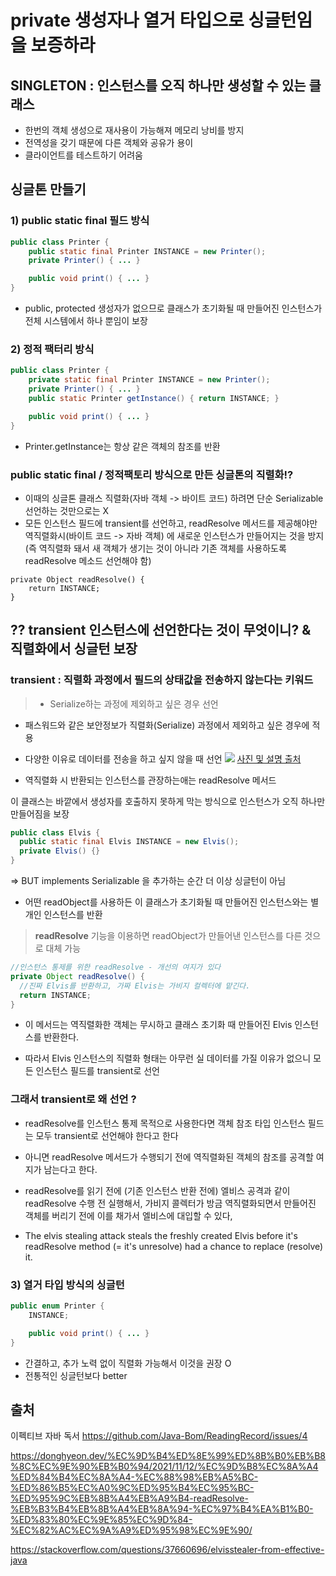 # private 생성자나 열거 타입으로 싱글턴임을 보증하라

## SINGLETON : 인스턴스를 오직 하나만 생성할 수 있는 클래스
- 한번의 객체 생성으로 재사용이 가능해져 메모리 낭비를 방지
- 전역성을 갖기 때문에 다른 객체와 공유가 용이
- 클라이언트를 테스트하기 어려움

## 싱글톤 만들기
### 1) public static final 필드 방식
```java
public class Printer {
    public static final Printer INSTANCE = new Printer();
    private Printer() { ... }

    public void print() { ... }
}
```

- public, protected 생성자가 없으므로 클래스가 초기화될 때 만들어진 인스턴스가 전체 시스템에서 하나 뿐임이 보장

### 2) 정적 팩터리 방식
```java
public class Printer {
    private static final Printer INSTANCE = new Printer();
    private Printer() { ... }
    public static Printer getInstance() { return INSTANCE; }

    public void print() { ... }
}
```
- Printer.getInstance는 항상 같은 객체의 참조를 반환


### public static final / 정적팩토리 방식으로 만든 싱글톤의 직렬화!?
- 이때의 싱글톤 클래스 직렬화(자바 객체 -> 바이트 코드) 하려면 단순 Serializable 선언하는 것만으로는 X
- 모든 인스턴스 필드에 transient를 선언하고, readResolve 메서드를 제공해야만 역직렬화시(바이트 코드 -> 자바 객체) 에 새로운 인스턴스가 만들어지는 것을 방지 (즉 역직렬화 돼서 새 객체가 생기는 것이 아니라 기존 객체를 사용하도록 readResolve 메소드 선언해야 함)
```
private Object readResolve() {
    return INSTANCE;
}
```
## ?? transient 인스턴스에 선언한다는 것이 무엇이니?  & 직렬화에서 싱글턴 보장

### transient : 직렬화 과정에서 필드의 상태값을 전송하지 않는다는 키워드
> - Serialize하는 과정에 제외하고 싶은 경우 선언
- 패스워드와 같은 보안정보가 직렬화(Serialize) 과정에서 제외하고 싶은 경우에 적용
- 다양한 이유로 데이터를 전송을 하고 싶지 않을 때 선언
![](https://velog.velcdn.com/images/myway00/post/d99595ab-9151-4006-a43d-3fa177ff1b29/image.png)
[사진 및 설명 출처](https://nesoy.github.io/articles/2018-06/Java-transient)

- 역직렬화 시 반환되는 인스턴스를 관장하는애는 readResolve 메서드


이 클래스는 바깥에서 생성자를 호출하지 못하게 막는 방식으로 인스턴스가 오직 하나만 만들어짐을 보장

```java
public class Elvis {
  public static final Elvis INSTANCE = new Elvis();
  private Elvis() {}
}
```
=> BUT implements Serializable 을 추가하는 순간 더 이상 싱글턴이 아님
- 어떤 readObject를 사용하든 이 클래스가 초기화될 때 만들어진 인스턴스와는 별개인 인스턴스를 반환

> **readResolve** 기능을 이용하면 readObject가 만들어낸 인스턴스를 다른 것으로 대체 가능

```java
//인스턴스 통제를 위한 readResolve - 개선의 여지가 있다
private Object readResolve() {
  //진짜 Elvis를 반환하고, 가짜 Elvis는 가비지 컬렉터에 맡긴다.
  return INSTANCE;
}
```

- 이 메서드는 역직렬화한 객체는 무시하고 클래스 초기화 때 만들어진 Elvis 인스턴스를 반환한다.

- 따라서 Elvis 인스턴스의 직렬화 형태는 아무런 실 데이터를 가질 이유가 없으니 모든 인스턴스 필드를 transient로 선언

### 그래서 transient로 왜 선언 ? 
- readResolve를 인스턴스 통제 목적으로 사용한다면 객체 참조 타입 인스턴스 필드는 모두 transient로 선언해야 한다고 한다

- 아니면 readResolve 메서드가 수행되기 전에 역직렬화된 객체의 참조를 공격할 여지가 남는다고 한다. 

- readResolve를 읽기 전에 (기존 인스턴스 반환 전에) 엘비스 공격과 같이 readResolve 수행 전 실행해서, 가비지 콜렉터가 방금 역직렬화되면서 만들어진 객체를 버리기 전에 이를 채가서 엘비스에 대입할 수 있다, 

- The elvis stealing attack steals the freshly created Elvis before it's readResolve method (= it's unresolve) had a chance to replace (resolve) it.

### 3) 열거 타입 방식의 싱글턴
```java
public enum Printer {
    INSTANCE;

    public void print() { ... }
}
```
- 간결하고, 추가 노력 없이 직렬화 가능해서 이것을 권장 O
- 전통적인 싱글턴보다 better

## 출처
이펙티브 자바 독서
https://github.com/Java-Bom/ReadingRecord/issues/4

https://donghyeon.dev/%EC%9D%B4%ED%8E%99%ED%8B%B0%EB%B8%8C%EC%9E%90%EB%B0%94/2021/11/12/%EC%9D%B8%EC%8A%A4%ED%84%B4%EC%8A%A4-%EC%88%98%EB%A5%BC-%ED%86%B5%EC%A0%9C%ED%95%B4%EC%95%BC-%ED%95%9C%EB%8B%A4%EB%A9%B4-readResolve-%EB%B3%B4%EB%8B%A4%EB%8A%94-%EC%97%B4%EA%B1%B0-%ED%83%80%EC%9E%85%EC%9D%84-%EC%82%AC%EC%9A%A9%ED%95%98%EC%9E%90/

https://stackoverflow.com/questions/37660696/elvisstealer-from-effective-java